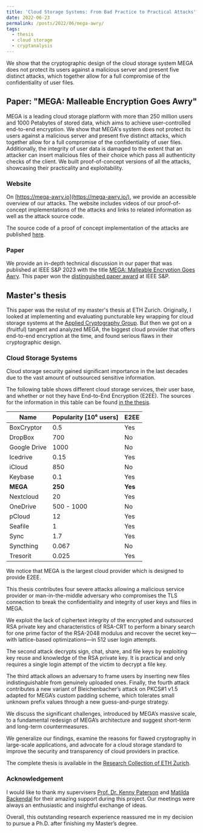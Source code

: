 ```yaml
---
title: 'Cloud Storage Systems: From Bad Practice to Practical Attacks'
date: 2022-06-23
permalink: /posts/2022/06/mega-awry/
tags:
  - thesis
  - cloud storage
  - cryptanalysis
---
```


We show that the cryptographic design of the cloud storage system MEGA does not protect its users against a malicious server and present five distinct attacks, which together allow for a full compromise of the confidentiality of user files.

## Paper: "MEGA: Malleable Encryption Goes Awry"

MEGA is a leading cloud storage platform with more than 250 million users and 1000 Petabytes of stored data, which aims to achieve user-controlled end-to-end encryption.
We show that MEGA's system does not protect its users against a malicious server and present five distinct attacks, which together allow for a full compromise of the confidentiality of user files.
Additionally, the integrity of user data is damaged to the extent that an attacker can insert malicious files of their choice which pass all authenticity checks of the client.
We built proof-of-concept versions of all the attacks, showcasing their practicality and exploitability.

### Website

On [https://mega-awry.io](https://mega-awry.io/), we provide an accessible overview of our attacks.
The website includes videos of our proof-of-concept implementations of the attacks and links to related information as well as the attack source code.

The source code of a proof of concept implementation of the attacks are published [here](https://github.com/MEGA-Awry/attacks-poc).

### Paper

We provide an in-depth technical discussion in our paper that was published at IEEE S&P 2023 with the title [MEGA: Malleable Encryption Goes Awry](https://eprint.iacr.org/2022/959).
This paper won the [distinguished paper award](https://www.ieee-security.org/TC/SP2023/program-awards.html) at IEEE S&P.

## Master's thesis

This paper was the reslut of my master's thesis at ETH Zurich.
Originally, I looked at implementing and evaluating puncturable key wrapping for cloud storage systems at the [Applied Cryptography Group](https://appliedcrypto.ethz.ch/). 
But then we got on a (fruitful) tangent and analyzed MEGA, the biggest cloud provider that offers end-to-end encryption at the time, and found serious flaws in their cryptographic design.

### Cloud Storage Systems

Cloud storage security gained significant importance in the last decades due to the vast amount of outsourced sensitive information.

The following table shows different cloud storage services, their user base, and whether or not they have End-to-End Encryption (E2EE).
The sources for the information in this table can be found [in the thesis](https://www.research-collection.ethz.ch/handle/20.500.11850/555337).

| Name          | Popularity [10⁶ users]  | E2EE  |
|---------------|-------------------------|-------|
| BoxCryptor    | 0.5                     | Yes   |
| DropBox       |  700                    | No    |
| Google Drive  | 1000                    | No    |
| Icedrive      | 0.15                    | Yes   |
| iCloud        | 850                     | No    |
| Keybase       | 0.1                     | Yes   |
| **MEGA**      | **250**                 | **Yes**   |
| Nextcloud     | 20                      | Yes   |
| OneDrive      | 500 - 1000              | No    |
| pCloud        | 12                      | Yes   |
| Seafile       | 1                       | Yes   |
| Sync          | 1.7                     | Yes   |
| Syncthing     | 0.067                   | No    |
| Tresorit      | 0.025                   | Yes   |

We notice that MEGA is the largest cloud provider which is designed to provide E2EE.

This thesis contributes four severe attacks allowing a malicious service provider or man-in-the-middle adversary who compromises the TLS connection to break the confidentiality and integrity of user keys and files in MEGA.

We exploit the lack of ciphertext integrity of the encrypted and outsourced RSA private key and characteristics of RSA-CRT to perform a binary search for one prime factor of the RSA-2048 modulus and recover the secret key—with lattice-based optimizations—in 512 user login attempts.

The second attack decrypts sign, chat, share, and file keys by exploiting key reuse and knowledge of the RSA private key.
It is practical and only requires a single login attempt of the victim to decrypt a file key.

The third attack allows an adversary to frame users by inserting new files indistinguishable from genuinely uploaded ones.
Finally, the fourth attack contributes a new variant of Bleichenbacher’s attack on PKCS#1 v1.5 adapted for MEGA’s custom padding scheme, which tolerates small unknown prefix values through a new guess-and-purge strategy.

We discuss the significant challenges, introduced by MEGA’s massive scale, to a fundamental redesign of MEGA’s architecture and suggest short-term and long-term countermeasures.

We generalize our findings, examine the reasons for flawed cryptography in large-scale applications, and advocate for a cloud storage standard to improve the security and transparency of cloud providers in practice.

The complete thesis is available in the [Research Collection of ETH Zurich](https://www.research-collection.ethz.ch/handle/20.500.11850/555337).

### Acknowledgement

I would like to thank my supervisers [Prof. Dr. Kenny Paterson](https://appliedcrypto.ethz.ch/people/person-detail.MjU0MDM1.TGlzdC8zMzE4LC0yODgzMDgzMDc=.html) and [Matilda Backendal](https://appliedcrypto.ethz.ch/people/person-detail.MjYyODM0.TGlzdC8zMzE4LC0yODgzMDgzMDc=.html) for their amazing support during this project. Our meetings were always an enthusiastic and insightful exchange of ideas.

Overall, this outstanding research experience reassured me in my decision to pursue a Ph.D. after finishing my Master’s degree.
